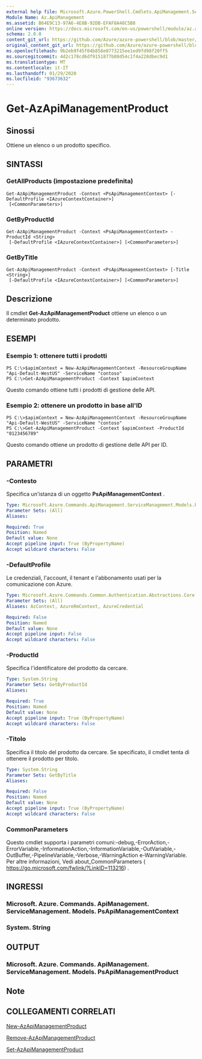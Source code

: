 ```yaml
---
external help file: Microsoft.Azure.PowerShell.Cmdlets.ApiManagement.ServiceManagement.dll-Help.xml
Module Name: Az.ApiManagement
ms.assetid: B64E9C13-97A6-4E8B-92DB-EFAF8A48C5B8
online version: https://docs.microsoft.com/en-us/powershell/module/az.apimanagement/get-azapimanagementproduct
schema: 2.0.0
content_git_url: https://github.com/Azure/azure-powershell/blob/master/src/ApiManagement/ApiManagement/help/Get-AzApiManagementProduct.md
original_content_git_url: https://github.com/Azure/azure-powershell/blob/master/src/ApiManagement/ApiManagement/help/Get-AzApiManagementProduct.md
ms.openlocfilehash: 9b2eb9f45f04b858e0773215ee1ed9fd98f20ff5
ms.sourcegitcommit: 4d2c178cd6df9151877b08d54c1f4a228dbec9d1
ms.translationtype: MT
ms.contentlocale: it-IT
ms.lasthandoff: 01/29/2020
ms.locfileid: "93673632"
---
```

# Get-AzApiManagementProduct

## Sinossi
Ottiene un elenco o un prodotto specifico.

## SINTASSI

### GetAllProducts (impostazione predefinita)
```
Get-AzApiManagementProduct -Context <PsApiManagementContext> [-DefaultProfile <IAzureContextContainer>]
 [<CommonParameters>]
```

### GetByProductId
```
Get-AzApiManagementProduct -Context <PsApiManagementContext> -ProductId <String>
 [-DefaultProfile <IAzureContextContainer>] [<CommonParameters>]
```

### GetByTitle
```
Get-AzApiManagementProduct -Context <PsApiManagementContext> [-Title <String>]
 [-DefaultProfile <IAzureContextContainer>] [<CommonParameters>]
```

## Descrizione
Il cmdlet **Get-AzApiManagementProduct** ottiene un elenco o un determinato prodotto.

## ESEMPI

### Esempio 1: ottenere tutti i prodotti
```
PS C:\>$apimContext = New-AzApiManagementContext -ResourceGroupName "Api-Default-WestUS" -ServiceName "contoso"
PS C:\>Get-AzApiManagementProduct -Context $apimContext
```

Questo comando ottiene tutti i prodotti di gestione delle API.

### Esempio 2: ottenere un prodotto in base all'ID
```
PS C:\>$apimContext = New-AzApiManagementContext -ResourceGroupName "Api-Default-WestUS" -ServiceName "contoso"
PS C:\>Get-AzApiManagementProduct -Context $apimContext -ProductId "0123456789"
```

Questo comando ottiene un prodotto di gestione delle API per ID.

## PARAMETRI

### -Contesto
Specifica un'istanza di un oggetto **PsApiManagementContext** .

```yaml
Type: Microsoft.Azure.Commands.ApiManagement.ServiceManagement.Models.PsApiManagementContext
Parameter Sets: (All)
Aliases:

Required: True
Position: Named
Default value: None
Accept pipeline input: True (ByPropertyName)
Accept wildcard characters: False
```

### -DefaultProfile
Le credenziali, l'account, il tenant e l'abbonamento usati per la comunicazione con Azure.

```yaml
Type: Microsoft.Azure.Commands.Common.Authentication.Abstractions.Core.IAzureContextContainer
Parameter Sets: (All)
Aliases: AzContext, AzureRmContext, AzureCredential

Required: False
Position: Named
Default value: None
Accept pipeline input: False
Accept wildcard characters: False
```

### -ProductId
Specifica l'identificatore del prodotto da cercare.

```yaml
Type: System.String
Parameter Sets: GetByProductId
Aliases:

Required: True
Position: Named
Default value: None
Accept pipeline input: True (ByPropertyName)
Accept wildcard characters: False
```

### -Titolo
Specifica il titolo del prodotto da cercare.
Se specificato, il cmdlet tenta di ottenere il prodotto per titolo.

```yaml
Type: System.String
Parameter Sets: GetByTitle
Aliases:

Required: False
Position: Named
Default value: None
Accept pipeline input: True (ByPropertyName)
Accept wildcard characters: False
```

### CommonParameters
Questo cmdlet supporta i parametri comuni:-debug,-ErrorAction,-ErrorVariable,-InformationAction,-InformationVariable,-OutVariable,-OutBuffer,-PipelineVariable,-Verbose,-WarningAction e-WarningVariable. Per altre informazioni, Vedi about_CommonParameters ( https://go.microsoft.com/fwlink/?LinkID=113216) .

## INGRESSI

### Microsoft. Azure. Commands. ApiManagement. ServiceManagement. Models. PsApiManagementContext

### System. String

## OUTPUT

### Microsoft. Azure. Commands. ApiManagement. ServiceManagement. Models. PsApiManagementProduct

## Note

## COLLEGAMENTI CORRELATI

[New-AzApiManagementProduct](./New-AzApiManagementProduct.md)

[Remove-AzApiManagementProduct](./Remove-AzApiManagementProduct.md)

[Set-AzApiManagementProduct](./Set-AzApiManagementProduct.md)


